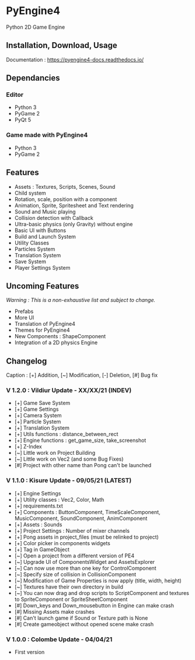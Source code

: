 # PyEngine4

Python 2D Game Engine

## Installation, Download, Usage

Documentation : <https://pyengine4-docs.readthedocs.io/>

## Dependancies

### Editor

- Python 3
- PyGame 2
- PyQt 5

### Game made with PyEngine4

- Python 3
- PyGame 2

## Features

- Assets : Textures, Scripts, Scenes, Sound
- Child system
- Rotation, scale, position with a component
- Animation, Sprite, Spritesheet and Text rendering
- Sound and Music playing
- Collision detection with Callback
- Ultra-basic physics (only Gravity) without engine
- Basic UI with Buttons
- Build and Launch System
- Utility Classes
- Particles System
- Translation System
- Save System
- Player Settings System

## Uncoming Features

*Warning : This is a non-exhaustive list and subject to change.*

- Prefabs
- More UI
- Translation of PyEngine4
- Themes for PyEngine4
- New Components : ShapeComponent
- Integration of a 2D physics Engine

## Changelog

Caption : [+] Addition, [~] Modification, [-] Deletion, [#] Bug fix 

### V 1.2.0 : Vildiur Update - XX/XX/21 (INDEV)

- [+] Game Save System
- [+] Game Settings
- [+] Camera System
- [+] Particle System
- [+] Translation System
- [+] Utils functions : distance_between_rect
- [+] Engine functions : get_game_size, take_screenshot
- [+] Z-Index
- [~] Little work on Project Building
- [~] Little work on Vec2 (and some Bug Fixes)
- [#] Project with other name than Pong can't be launched

### V 1.1.0 : Kisure Update - 09/05/21 (LATEST)

- [+] Engine Settings
- [+] Utility classes : Vec2, Color, Math
- [+] requirements.txt
- [+] Components : ButtonComponent, TimeScaleComponent, MusicComponent, SoundComponent, AnimComponent
- [+] Assets : Sounds
- [+] Project Settings : Number of mixer channels
- [+] Pong assets in project_files (must be relinked to project)
- [+] Color picker in components widgets
- [+] Tag in GameObject
- [~] Open a project from a different version of PE4
- [~] Upgrade UI of ComponentsWidget and AssetsExplorer
- [~] Can now use more than one key for ControlComponent
- [~] Specify size of collision in CollisionComponent
- [~] Modification of Game Properties is now apply (title, width, height)
- [~] Textures have their own directory in build
- [~] You can now drag and drop scripts to ScriptComponent and textures to SpriteComponent or SpriteSheetComponent
- [#] Down_keys and Down_mousebutton in Engine can make crash
- [#] Missing Assets make crashes
- [#] Can't launch game if Sound or Texture path is None
- [#] Create gameobject without opened scene make crash

### V 1.0.0 : Colombe Update - 04/04/21

- First version
